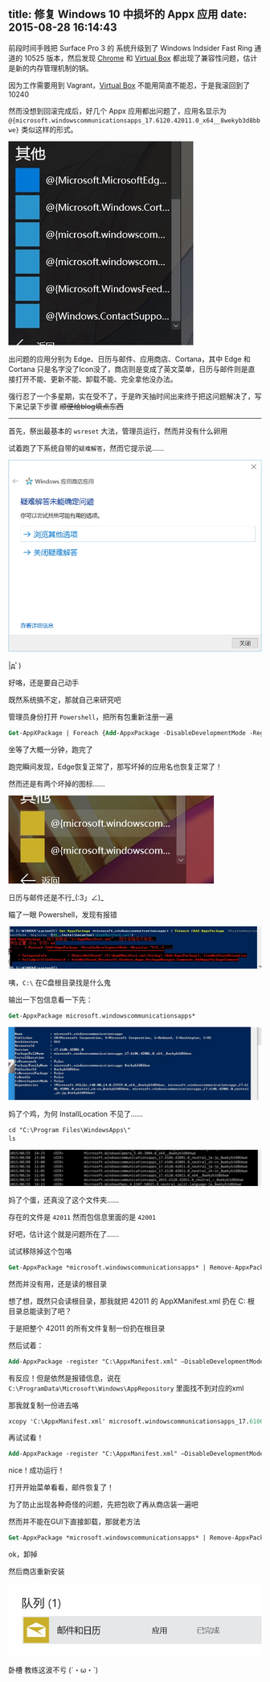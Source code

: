 title: 修复 Windows 10 中损坏的 Appx 应用
date: 2015-08-28 16:14:43
---

前段时间手贱把 Surface Pro 3 的 系统升级到了 Windows Indsider Fast Ring 通道的 10525 版本，然后发现 [Chrome](https://www.google.com/intl/zh-CN/chrome/browser/desktop/index.html) 和 [Virtual Box](virtualbox.org) 都出现了兼容性问题，估计是新的内存管理机制的锅。

因为工作需要用到 Vagrant，[Virtual Box](http://virtualbox.org) 不能用简直不能忍，于是我滚回到了10240

然而没想到回滚完成后，好几个 Appx 应用都出问题了，应用名显示为 `@{microsoft.windowscommunicationsapps_17.6120.42011.0_x64__8wekyb3d8bbwe}` 类似这样的形式。

![000.jpg](000.jpg)

出问题的应用分别为 Edge、日历与邮件、应用商店、Cortana，其中 Edge 和 Cortana 只是名字没了Icon没了，商店则是变成了英文菜单，日历与邮件则是直接打开不能、更新不能、卸载不能、完全拿他没办法。

强行忍了一个多星期，实在受不了，于是昨天抽时间出来终于把这问题解决了，写下来记录下步骤 ~~顺便给blog填点东西~~

-----

首先，祭出最基本的 `wsreset` 大法，管理员运行，然而并没有什么卵用

试着跑了下系统自带的`疑难解答`，然而它提示说……

![001.jpg](001.jpg)

|дﾟ)

好咯，还是要自己动手

既然系统搞不定，那就自己来研究吧

管理员身份打开 `Powershell`，把所有包重新注册一遍

```ps
Get-AppXPackage | Foreach {Add-AppxPackage -DisableDevelopmentMode -Register "$($_.InstallLocation)\AppXManifest.xml"}
```

坐等了大概一分钟，跑完了

跑完瞬间发现，Edge恢复正常了，那写坏掉的应用名也恢复正常了！

然而还是有两个坏掉的图标……

![002.jpg](002.jpg)

日历与邮件还是不行\_(:3」∠)\_

瞄了一眼 Powershell，发现有报错

![003.jpg](003.jpg)

咦，`C:\` 在C盘根目录找是什么鬼

输出一下包信息看一下先：

```ps
Get-AppxPackage microsoft.windowscommunicationsapps*
```

![004.jpg](004.jpg)

妈了个鸡，为何 InstallLocation 不见了……

```ps
cd "C:\Program Files\WindowsApps\"
ls
```

![005.jpg](005.jpg)

妈了个蛋，还真没了这个文件夹……

存在的文件是 `42011` 然而包信息里面的是 `42001`

好吧，估计这个就是问题所在了……

试试移除掉这个包咯

```ps
Get-AppxPackage *microsoft.windowscommunicationsapps* | Remove-AppxPackage
```

然而并没有用，还是读的根目录

想了想，既然只会读根目录，那我就把 42011 的 AppXManifest.xml 扔在 C: 根目录总能读到了吧？

于是把整个 42011 的所有文件复制一份扔在根目录

然后试着：

```ps
Add-AppxPackage -register "C:\AppxManifest.xml" –DisableDevelopmentMode
```

有反应！但是依然是报错信息，说在 `C:\ProgramData\Microsoft\Windows\AppRepository` 里面找不到对应的xml

那我就复制一份进去咯

```ps
xcopy 'C:\AppxManifest.xml' microsoft.windowscommunicationsapps_17.6106.42001.0_x64__8wekyb3d8bbwe.xml
```

再试试看！

```ps
Add-AppxPackage -register "C:\AppxManifest.xml" –DisableDevelopmentMode
```

nice！成功运行！

打开开始菜单看看，邮件恢复了！

为了防止出现各种奇怪的问题，先把包砍了再从商店装一遍吧

然而并不能在GUI下直接卸载，那就老方法

```ps
Get-AppxPackage *microsoft.windowscommunicationsapps* | Remove-AppxPackage
```

ok，卸掉

然后商店重新安装

![006.jpg](006.jpg)

卧槽 教练这波不亏 (´・ω・`)
